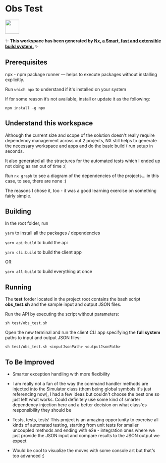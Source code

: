 # Obs Test

<a alt="Nx logo" href="https://nx.dev" target="_blank" rel="noreferrer"><img src="https://raw.githubusercontent.com/nrwl/nx/master/images/nx-logo.png" width="45"></a>

✨ **This workspace has been generated by [Nx, a Smart, fast and extensible build system.](https://nx.dev)** ✨

## Prerequisites

npx - npm package runner — helps to execute packages without installing explicitly.

Run `which npx` to understand if it's installed on your system

If for some reason it’s not available, install or update it as the following:

`npm install -g npx`

## Understand this workspace

Although the current size and scope of the solution doesn't really require dependency management across out 2 projects, NX still helps to generate the necessary workspace and apps and do the basic build / run setup in seconds.

It also generated all the structures for the automated tests which I ended up not doing as ran out of time :(

Run `nx graph` to see a diagram of the dependencies of the projects... in this case, to see, there are none :)

The reasons I chose it, too - it was a good learning exercise on something fairly simple.

## Building

In the root folder, run 

`yarn` to install all the packages / dependencies

`yarn api:build` to build the api

`yarn cli:build` to build the client app

OR

`yarn all:build` to build everything at once

## Running 

The **test** forder located in the project root contains the bash script **obs_test.sh** and the sample input and output JSON files.

Run the API by executing the script without parameters: 

`sh test/obs_test.sh`

Open the new terminal and run the client CLI app specifying the **full system** paths to input and output JSON files:

`sh test/obs_test.sh <inputJsonPath> <outputJsonPath>`

## To Be Improved

- Smarter exception handling with more flexibility

- I am really not a fan of the way the command handler methods are injected into the Simulator class (them being global symbols it's just referencing now), I had a few ideas but couldn't choose the best one so just left what works. Could definitely use some kind of smarter dependency injection here and a better decision on what class'es responsibility they should be

- Tests, tests, tests! This project is an amazing opportunity to exercise all kinds of automated testing, starting from unit tests for smaller uncoupled methods and ending with e2e - integration ones where we just provide the JSON input and compare results to the JSON output we expect

- Would be cool to visualize the moves with some console art but that's too advanced :)
